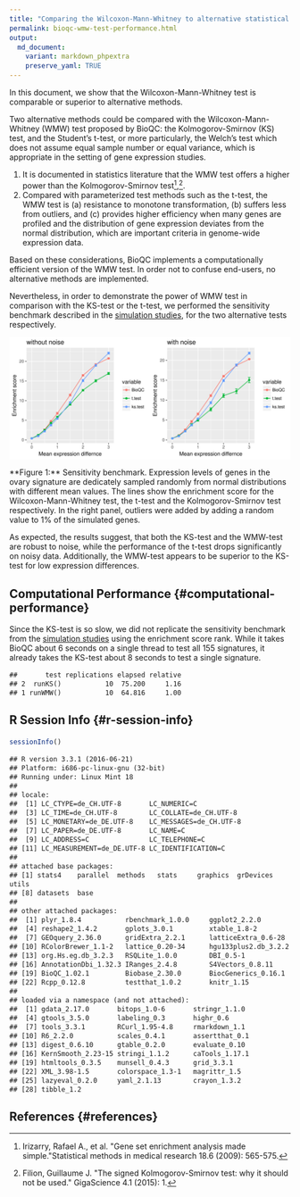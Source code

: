 ```yaml
---
title: "Comparing the Wilcoxon-Mann-Whitney to alternative statistical tests"
permalink: bioqc-wmw-test-performance.html
output: 
  md_document:
    variant: markdown_phpextra
    preserve_yaml: TRUE
---
```


In this document, we show that the Wilcoxon-Mann-Whitney test is
comparable or superior to alternative methods.

Two alternative methods could be compared with the Wilcoxon-Mann-Whitney
(WMW) test proposed by BioQC: the Kolmogorov-Smirnov (KS) test, and the
Student’s t-test, or more particularly, the Welch’s test which does not
assume equal sample number or equal variance, which is appropriate in
the setting of gene expression studies.

1.  It is documented in statistics literature that the WMW test offers a
    higher power than the Kolmogorov-Smirnov test[^1],[^2].
2.  Compared with parameterized test methods such as the t-test, the WMW
    test is (a) resistance to monotone transformation, (b) suffers less
    from outliers, and (c) provides higher efficiency when many genes
    are profiled and the distribution of gene expression deviates from
    the normal distribution, which are important criteria in genome-wide
    expression data.

Based on these considerations, BioQC implements a computationally
efficient version of the WMW test. In order not to confuse end-users, no
alternative methods are implemented.

Nevertheless, in order to demonstrate the power of WMW test in
comparison with the KS-test or the t-test, we performed the sensitivity
benchmark described in the [simulation studies](bioqc-simulation.html),
for the two alternative tests respectively.

<img src="pages/bioqc/bioqc-wmw-test-performance_files/figure-markdown_phpextra/sensitivity_benchmark_fig-1.svg" alt="**Figure 1:** Sensitivity benchmark. Expression levels of genes in the ovary signature are dedicately sampled randomly from normal distributions with different mean values. The lines show the enrichment score for the Wilcoxon-Mann-Whitney test, the t-test and the Kolmogorov-Smirnov test respectively. In the right panel, outliers were added by adding a random value to 1% of the simulated genes. " style="display:block; margin: auto" />
<p markdown="1" class="caption">
**Figure 1:** Sensitivity benchmark. Expression levels of genes in the
ovary signature are dedicately sampled randomly from normal
distributions with different mean values. The lines show the enrichment
score for the Wilcoxon-Mann-Whitney test, the t-test and the
Kolmogorov-Smirnov test respectively. In the right panel, outliers were
added by adding a random value to 1% of the simulated genes.
</p>

As expected, the results suggest, that both the KS-test and the WMW-test
are robust to noise, while the performance of the t-test drops
significantly on noisy data. Additionally, the WMW-test appears to be
superior to the KS-test for low expression differences.

Computational Performance {#computational-performance}
-------------------------

Since the KS-test is so slow, we did not replicate the sensitivity
benchmark from the [simulation studies](bioqc-simulation.html) using the
enrichment score rank. While it takes BioQC about 6 seconds on a single
thread to test all 155 signatures, it already takes the KS-test about 8
seconds to test a single signature.

    ##       test replications elapsed relative
    ## 2  runKS()           10  75.200     1.16
    ## 1 runWMW()           10  64.816     1.00

R Session Info {#r-session-info}
--------------

~~~~ r
sessionInfo()
~~~~

    ## R version 3.3.1 (2016-06-21)
    ## Platform: i686-pc-linux-gnu (32-bit)
    ## Running under: Linux Mint 18
    ## 
    ## locale:
    ##  [1] LC_CTYPE=de_CH.UTF-8       LC_NUMERIC=C              
    ##  [3] LC_TIME=de_CH.UTF-8        LC_COLLATE=de_CH.UTF-8    
    ##  [5] LC_MONETARY=de_DE.UTF-8    LC_MESSAGES=de_CH.UTF-8   
    ##  [7] LC_PAPER=de_DE.UTF-8       LC_NAME=C                 
    ##  [9] LC_ADDRESS=C               LC_TELEPHONE=C            
    ## [11] LC_MEASUREMENT=de_DE.UTF-8 LC_IDENTIFICATION=C       
    ## 
    ## attached base packages:
    ## [1] stats4    parallel  methods   stats     graphics  grDevices utils    
    ## [8] datasets  base     
    ## 
    ## other attached packages:
    ##  [1] plyr_1.8.4           rbenchmark_1.0.0     ggplot2_2.2.0       
    ##  [4] reshape2_1.4.2       gplots_3.0.1         xtable_1.8-2        
    ##  [7] GEOquery_2.36.0      gridExtra_2.2.1      latticeExtra_0.6-28 
    ## [10] RColorBrewer_1.1-2   lattice_0.20-34      hgu133plus2.db_3.2.2
    ## [13] org.Hs.eg.db_3.2.3   RSQLite_1.0.0        DBI_0.5-1           
    ## [16] AnnotationDbi_1.32.3 IRanges_2.4.8        S4Vectors_0.8.11    
    ## [19] BioQC_1.02.1         Biobase_2.30.0       BiocGenerics_0.16.1 
    ## [22] Rcpp_0.12.8          testthat_1.0.2       knitr_1.15          
    ## 
    ## loaded via a namespace (and not attached):
    ##  [1] gdata_2.17.0       bitops_1.0-6       stringr_1.1.0     
    ##  [4] gtools_3.5.0       labeling_0.3       highr_0.6         
    ##  [7] tools_3.3.1        RCurl_1.95-4.8     rmarkdown_1.1     
    ## [10] R6_2.2.0           scales_0.4.1       assertthat_0.1    
    ## [13] digest_0.6.10      gtable_0.2.0       evaluate_0.10     
    ## [16] KernSmooth_2.23-15 stringi_1.1.2      caTools_1.17.1    
    ## [19] htmltools_0.3.5    munsell_0.4.3      grid_3.3.1        
    ## [22] XML_3.98-1.5       colorspace_1.3-1   magrittr_1.5      
    ## [25] lazyeval_0.2.0     yaml_2.1.13        crayon_1.3.2      
    ## [28] tibble_1.2

References {#references}
----------

[^1]: Irizarry, Rafael A., et al. "Gene set enrichment analysis made
    simple."Statistical methods in medical research 18.6 (2009):
    565-575.

[^2]: Filion, Guillaume J. "The signed Kolmogorov-Smirnov test: why it
    should not be used." GigaScience 4.1 (2015): 1.
